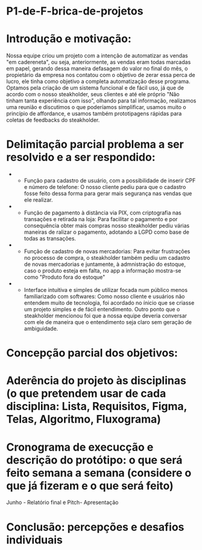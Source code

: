 # P1-de-F-brica-de-projetos
# Introdução e motivação: 
Nossa equipe criou um projeto com a intenção de automatizar as vendas "em cadereneta", ou seja, anteriormente, as vendas eram todas marcadas em papel, gerando dessa maneira defasagem do valor no final do mês, o propietário da empresa nos contatou com o objetivo de zerar essa perca de lucro, ele tinha como objetivo a completa automatização desse programa. Optamos pela criação de um sistema funcional e de fácil uso, já que de acordo com o nosso steakholder, seus clientes e até ele próprio "Não tinham tanta experiência com isso", olhando para tal informação, realizamos uma reunião e discutimos o que poderíamos simplificar, usamos muito o princípio de affordance, e usamos também prototipagens rápidas para coletas de feedbacks do steakholder.


# Delimitação parcial problema a ser resolvido e a ser respondido:
+ * Função para cadastro de usuário, com a possibilidade de inserir CPF e número de telefone: O nosso cliente pediu para que o cadastro fosse feito dessa forma para gerar mais segurança nas vendas que ele realizar. 
+ * Função de pagamento à distância via PIX, com criptografia nas transações e retirada na loja: Para facilitar o pagamento e por consequência obter mais compras nosso steakholder pediu várias maneiras de ralizar o pagamento, adotando a LGPD como base de todas as transações.  
+ * Função de cadastro de novas mercadorias: Para evitar frustrações no processo de compra, o steakholder também pediu um cadastro de novas mercadorias e juntamente, à admnistração do estoque, caso o produto esteja em falta, no app a informação mostra-se como "Produto fora do estoque"
+ * Interface intuitiva e simples de utilizar focada num público menos familiarizado com softwares: Como nosso cliente e usuários não entendem muito de tecnologia, foi acordado no ínicio que se criasse um projeto simples e de fácil entendimento. Outro ponto que o steakholder mencionou foi que a nossa equipe deveria conversar com ele de maneira que o entendimento seja claro sem geração de ambiguidade.

# Concepção parcial dos objetivos:


# Aderência do projeto às disciplinas (o que pretendem usar de cada disciplina: Lista, Requisitos, Figma, Telas, Algoritmo, Fluxograma)

# Cronograma de execucção e descrição do protótipo: o que será feito semana a semana (considere o que já fizeram e o que será feito)
Junho - Relatório final e Pitch- Apresentação

# Conclusão: percepções e desafios individuais

